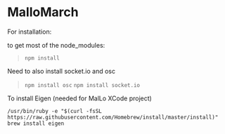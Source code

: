 # MalloMarch

For installation:

to get most of the node_modules:
> `npm install`

Need to also install socket.io and osc
> `npm install osc`
> `npm install socket.io`

To install Eigen (needed for MalLo XCode project)
```
/usr/bin/ruby -e "$(curl -fsSL https://raw.githubusercontent.com/Homebrew/install/master/install)"
brew install eigen
```



